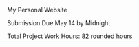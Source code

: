 My Personal Website

Submission Due May 14 by Midnight


Total Project Work Hours: 82 rounded hours
